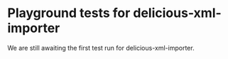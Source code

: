 # Playground tests for delicious-xml-importer
We are still awaiting the first test run for delicious-xml-importer.
